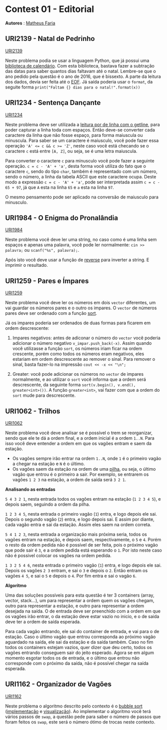 # Contest 01 - Editorial

**Autores** : [Matheus Faria](https://github.com/matheusfaria)

## URI2139 - Natal de Pedrinho

[URI2139](https://www.urionlinejudge.com.br/repository/UOJ_2139.html)

Neste problema podia se usar a linguagem Python, que já possui uma [biblioteca
de calendário](https://github.com/MatheusFaria/TEP/blob/master/Introducao/introducao.md#python-como-ferramenta).
Com esta biblioteca, bastava fazer a subtração das datas para saber quantos dias
faltavam até o natal.
Lembre-se que o ano pedido pela questão é o ano de 2016, que é bissexto. A parte
da leitura dos dados, devia ser feita até o [EOF](https://github.com/MatheusFaria/TEP/blob/master/Introducao/introducao.md#io-no-python).
Já saída poderia usar o `format`, da seguite forma `print("Faltam {} dias para o natal!".format(x))`

## URI1234 - Sentença Dançante

[URI1234](https://www.urionlinejudge.com.br/repository/UOJ_1234.html)

Neste problema deve ser utilizada a [leitura por de linha com o getline](https://github.com/MatheusFaria/TEP/blob/master/Introducao/introducao.md#leitura-de-strings),
para poder capturar a linha toda com espaços. Então deve-se converter cada caractere
da linha que não fosse espaço, para forma maiuscula ou minuscula. Para saber
se um caractere é maiusculo, você pode fazer essa operação
`'A' <= c && c >= 'Z'`, neste caso você está checando se o caractere `c` está
entre `[A, Z]`, ou seja, se é uma letra maiuscula.

Para converter o caractere `c` para minusculo você pode fazer a seguinte operação.
`c = c - 'A' + 'a'`, desta forma você utiliza do fato que o caractere `c`, sendo
do tipo `char`, também é representado com um número, sendo o número, a linha da
tabela ASCII que este caractere ocupa. Deste modo a expressão `c = c - 'A' + 'a'`,
pode ser interpretada assim `c = c - 65 + 97`, já que `A` esta na linha `65` e
`a` esta na linha `97`.

O mesmo pensamento pode ser aplicado na conversão de maiusculo para minusculo.


## URI1984 - O Enigma do Pronalândia

[URI1984](https://www.urionlinejudge.com.br/repository/UOJ_1984.html)

Neste problema você deve ler uma string, no caso como é uma linha
sem espaços e apenas uma palavra, você pode ler normalmente: `cin >> palavra;`
ou `scanf("%s", palavra);`.

Após isto você deve usar a função de [reverse](https://github.com/MatheusFaria/TEP/blob/master/Introducao/STL.md#algoritmos-de-modifica%C3%A7%C3%A3o)
para inverter a string. E imprimir o resultado.


## URI1259 - Pares e Ímpares

[URI1259](https://www.urionlinejudge.com.br/repository/UOJ_1259.html)

Neste problema você deve ler os números em dois `vector` diferentes,
um vai guardar os números pares e o outro os impares. O `vector` de números
pares deve ser ordenado com a função [sort](https://github.com/MatheusFaria/TEP/blob/master/Introducao/STL.md#algoritmos-de-ordena%C3%A7%C3%A3o).

Já os impares poderia ser ordenados de duas formas para ficarem em ordem descrescente:

1. Impares negativos: antes de adiconar o número do `vector` você poderia
adicionar o número negativo `v_impar.push_back(-x)`. Assim quando você
utilizasse a função `sort`, os números iriam ficar na ordem crescente, porém
como todos os números eram negativos, eles estariam em ordem descrescente
ao remover o sinal. Para remover o sinal, basta fazer-lo na impressão
`cout << -x << "\n";`

1. Greater: você pode adicionar os números no `vector` de impares normalmente,
e ao utilizar o `sort` você informa que a ordem será descrescente, da seguinte
forma `sort(v.begin(), v.end(), greater<int>())`. A função `greater<int>`,
vai fazer com que a ordem do `sort` mude para descrescente.


## URI1062 - Trilhos

[URI1062](https://www.urionlinejudge.com.br/repository/UOJ_1062.html)

Neste problema você deve analisar se é possível o trem se reorganizar, sendo
que ele te dá a ordem final, e a ordem inicial é a ordem `1..N`. Para isso
você deve entender a ordem em que os vagões entram e saem da estação.

- Os vagões sempre irão entrar na ordem `1..N`, onde `1` é o primeiro vagão a chegar na
estação e `N` é o último.
- Os vagões saem da estação na ordem de uma [pilha](https://en.wikipedia.org/wiki/Stack_(abstract_data_type)),
ou seja, o último vagão que entrou é o primeiro a sair. Por exemplo, se entrarem os vagões `1 2 3` na estação,
a ordem de saída será `3 2 1`.

**Analisando as entradas**

`5 4 3 2 1`, nesta entrada todos os vagões entram na estação (`1 2 3 4 5`),
 e depois saem, seguindo a ordem da pilha.

`1 2 3 4 5`, nesta entrada o primeiro vagão (`1`) entra, e logo depois ele sai.
Depois o segundo vagão (`2`) entra, e logo depois sai. E assim por diante,
cada vagão entra e sai da estação. Assim eles saem na ordem correta.

`5 4 1 2 3`, nesta entrada a organização mais próxima seria, todos os vagões entram
na estação, e depois saem, respectivamente, o `5` e `4`. Porém o resto da ordem
pedida não é possível de ser feita, pois o próximo vagão que pode sair é `3`,
e a ordem pedida está esperando o `1`. Por isto neste caso não é possivel colocar
os vagões na ordem pedida.

`1 3 2 5 4 6`, nesta entrada o primeiro vagão (`1`) entra, e logo depois ele sai.
Depois os vagões `2 3` entram, e sai o `3` e depois o `2`. Então entram os
vagões `4 5`, e sai o `5` e depois o `4`. Por fim entra e sai o vagão `6`.

**Algoritmo**

Uma das soluções possíveis para esta questão é ter 3 containers (array, vector, stack...),
um para representar a ordem quem os vagões chegam, outro para representar a estação,
e outro para representar a ordem desejada na saída.
O de entrada deve ser preenchido com a ordem em que os vagões irão entrar, o
da estação deve estar vazio no inicio, e o de saida deve ter a ordem de saída
esperada.

Para cada vagão entrando,
ele sai do container de entrada, e vai para o de estação. Caso o último vagão
que entrou corresponda ao próximo vagão aguardado na saída, ele sai da estação
e da saída também. Caso no fim todos os containers estejam vazios, quer dizer
que deu certo, todos os vagões entrando conseguem sair do jeito esperado.
Agora se em algum momento esgotar todos os de entrada, e o último que entrou
não corresponde com o próximo da saída, não é possível chegar na saída esperada.


## URI1162 - Organizador de Vagões

[URI1162](https://www.urionlinejudge.com.br/repository/UOJ_1162.html)

Neste problema o algoritmo descrito pelo contexto é o [bubble sort](https://en.wikipedia.org/wiki/Bubble_sort)
([implementação](https://rosettacode.org/wiki/Sorting_algorithms/Bubble_sort#C) e [visualização](https://visualgo.net/en/sorting)).
Ao implementar o algoritmo você terá vários passos de `swap`, a questão pede para
saber o número de passos que foram feitos os `swap`, este será o número
ótimo de trocas neste contexto.
